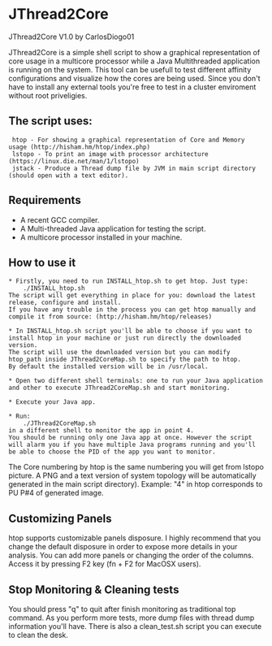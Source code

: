 JThread2Core
====

JThread2Core V1.0
by CarlosDiogo01

JThread2Core is a simple shell script to show a graphical representation of core usage in a multicore processor while a Java Multithreaded application is running on the system.
This tool can be usefull to test different affinity configurations and visualize how the cores are being used.
Since you don't have to install any external tools you're free to test in a cluster enviroment without root priveligies. 


The script uses:
------------
	 htop - For showing a graphical representation of Core and Memory usage (http://hisham.hm/htop/index.php)
	 lstopo - To print an image with processor architecture (https://linux.die.net/man/1/lstopo)
	 jstack - Produce a Thread dump file by JVM in main script directory (should open with a text editor).


Requirements
------------------------
- A recent GCC compiler.
- A Multi-threaded Java application for testing the script.
- A multicore processor installed in your machine.



How to use it 
------------------------

	* Firstly, you need to run INSTALL_htop.sh to get htop. Just type:
		./INSTALL_htop.sh
	The script will get everything in place for you: download the latest release, configure and install.
	If you have any trouble in the process you can get htop manually and compile it from source: (http://hisham.hm/htop/releases)
	
	* In INSTALL_htop.sh script you'll be able to choose if you want to install htop in your machine or just run directly the downloaded version. 
	The script will use the downloaded version but you can modify htop_path inside JThread2CoreMap.sh to specify the path to htop. 
	By default the installed version will be in /usr/local. 
	
	* Open two different shell terminals: one to run your Java application and other to execute JThread2CoreMap.sh and start monitoring.
	
	* Execute your Java app.
	
	* Run: 
		./JThread2CoreMap.sh 
	in a different shell to monitor the app in point 4.
	You should be running only one Java app at once. However the script will alarm you if you have multiple Java programs running and you'll be able to choose the PID of the app you want to monitor.


The Core numbering by htop is the same numbering you will get from lstopo picture.
A PNG and a text version of system topology will be automatically generated in the main script directory).
Example: "4" in htop corresponds to PU P#4 of generated image.



Customizing Panels
------------------------

htop supports customizable panels disposure. I highly recommend that you change the default disposure in order to expose more details in your analysis.
You can add more panels or changing the order of the columns.
Access it by pressing F2 key (fn + F2 for MacOSX users).



Stop Monitoring & Cleaning tests
------------------------

You should press "q" to quit after finish monitoring as traditional top command.
As you perform more tests, more dump files with thread dump information you'll have.
There is also a clean_test.sh script you can execute to clean the desk.
